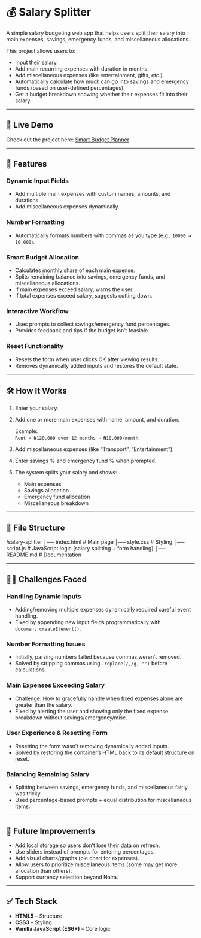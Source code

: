 # 💰 Salary Splitter

A simple salary budgeting web app that helps users split their salary into main expenses, savings, emergency funds, and miscellaneous allocations.

This project allows users to:

- Input their salary.  
- Add main recurring expenses with duration in months.  
- Add miscellaneous expenses (like entertainment, gifts, etc.).  
- Automatically calculate how much can go into savings and emergency funds (based on user-defined percentages).  
- Get a budget breakdown showing whether their expenses fit into their salary.  

---

## 🚀 Live Demo  
Check out the project here: [Smart Budget Planner](https://aghoghoogbotor18.github.io/Salary-Splitter-App/)

---

## 🚀 Features

### Dynamic Input Fields
- Add multiple main expenses with custom names, amounts, and durations.  
- Add miscellaneous expenses dynamically.  

### Number Formatting
- Automatically formats numbers with commas as you type (e.g., `10000 → 10,000`).  

### Smart Budget Allocation
- Calculates monthly share of each main expense.  
- Splits remaining balance into savings, emergency funds, and miscellaneous allocations.  
- If main expenses exceed salary, warns the user.  
- If total expenses exceed salary, suggests cutting down.  

### Interactive Workflow
- Uses prompts to collect savings/emergency fund percentages.  
- Provides feedback and tips if the budget isn’t feasible.  

### Reset Functionality
- Resets the form when user clicks OK after viewing results.  
- Removes dynamically added inputs and restores the default state.  

---

## 🛠️ How It Works

1. Enter your salary.  
2. Add one or more main expenses with name, amount, and duration.  

   Example:  
   `Rent = ₦120,000 over 12 months → ₦10,000/month`.  

3. Add miscellaneous expenses (like “Transport”, “Entertainment”).  
4. Enter savings % and emergency fund % when prompted.  
5. The system splits your salary and shows:  
   - Main expenses  
   - Savings allocation  
   - Emergency fund allocation  
   - Miscellaneous breakdown  

---

## 📂 File Structure
/salary-splitter
│── index.html # Main page
│── style.css # Styling
│── script.js # JavaScript logic (salary splitting + form handling)
│── README.md # Documentation

---

## 🧑‍💻 Challenges Faced

### Handling Dynamic Inputs
- Adding/removing multiple expenses dynamically required careful event handling.  
- Fixed by appending new input fields programmatically with `document.createElement()`.  

### Number Formatting Issues
- Initially, parsing numbers failed because commas weren’t removed.  
- Solved by stripping commas using `.replace(/,/g, "")` before calculations.  

### Main Expenses Exceeding Salary
- Challenge: How to gracefully handle when fixed expenses alone are greater than the salary.  
- Fixed by alerting the user and showing only the fixed expense breakdown without savings/emergency/misc.  

### User Experience & Resetting Form
- Resetting the form wasn’t removing dynamically added inputs.  
- Solved by restoring the container’s HTML back to its default structure on reset.  

### Balancing Remaining Salary
- Splitting between savings, emergency funds, and miscellaneous fairly was tricky.  
- Used percentage-based prompts + equal distribution for miscellaneous items.  

---

## 🔮 Future Improvements

- Add local storage so users don’t lose their data on refresh.  
- Use sliders instead of prompts for entering percentages.  
- Add visual charts/graphs (pie chart for expenses).  
- Allow users to prioritize miscellaneous items (some may get more allocation than others).  
- Support currency selection beyond Naira.  

---

## ✅ Tech Stack

- **HTML5** – Structure  
- **CSS3** – Styling  
- **Vanilla JavaScript (ES6+)** – Core logic 
